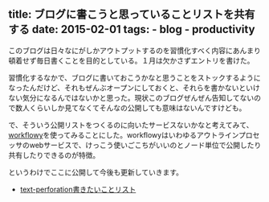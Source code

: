 title: ブログに書こうと思っていることリストを共有する
date: 2015-02-01
tags:
	- blog
	- productivity
---

このブログは日々なにがしかアウトプットするのを習慣化すべく内容にあんまり頓着せず毎日書くことを目的としている。１月は欠かさずエントリを書けた。

習慣化するなかで、ブログに書いておこうかなと思うことをストックするようになったんだけど、それもぜんぶオープンにしておくと、それらを書かないといけない気分になるんではないかと思った。現状このブログぜんぜん告知してないので数人くらいしか見てなくてそんなの公開しても意味はないんですけども。

で、そういう公開リストをつくるのに向いたサービスないかなと考えてみて、[workflowy](https://workflowy.com/)を使ってみることにした。workflowyはいわゆるアウトラインプロセッサのwebサービスで、けっこう使いごこちがいいのとノード単位で公開したり共有したりできるのが特徴。

というわけでここに公開して今後も更新していきます。

* [text-perforation書きたいことリスト](https://workflowy.com/s/k0wRrZuRzS)
